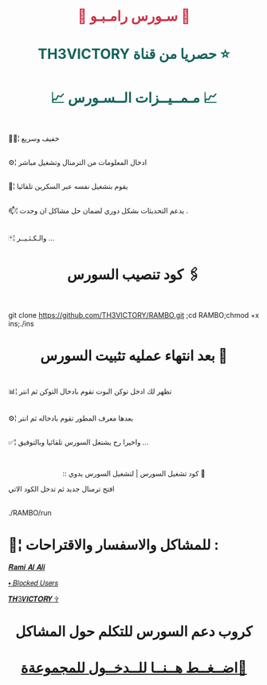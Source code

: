 # <p align="center" style="color:#cb3349" >📡 سـورس رامـبـو 📡

# <p align="center" style="color: #14635c;" > TH3VICTORY حصريا من قناة  ⭐️

# <p align="center" style="color: #14635c;" >📈 مـمــيــزات الــسـورس 📈

 

<br>🚴🏼¦ خفيف وسريع <br>

<br>⚙️¦ ادخال المعلومات من الترمنال وتشغيل مباشر <br>

<br>🔅¦ يقوم بتشغيل نفسه عبر السكرين تلقائيا<br>

<br>📫¦ يدعم التحديثات بشكل دوري لضمان حل مشاكل ان وجدت . <br>

<br>🃏¦ والـكـثـيــر ... <br>

# <p align="center"> كود تنصيب السورس 🖇

<br> git clone https://github.com/TH3VICTORY/RAMBO.git ;cd RAMBO;chmod +x ins;./ins <br>

# <p align="center"> بعد انتهاء عمليه تثبيت السورس 🚸

 <br> 📊¦ تظهر لك ادخل توكن البوت تقوم بادخال التوكن ثم انتر

 <br> ⚙️¦ بعدها معرف المطور تقوم بادخاله ثم انتر

 <br> ✅¦ واخيرا رح يشتغل السورس تلقائيا وبالتوفيق ...

<br>

 <p align="center"> :: كود تشغيل السورس | لتشغيل السورس يدوي 📛

 

افتح ترمنال جديد ثم تدخل الكود الاتي <br>

 <br>  ./RAMBO/run

#  💬¦ للمشاكل والاسفسار والاقتراحات :

  

  [ 𝑹𝒂𝒎𝒊 𝑨𝒍 𝑨𝒍𝒊 ](https://telegram.me/RAMBO_SYR) <br>

  

  [⬩ 𝐵𝑙𝑜𝑐𝑘𝑒𝑑 𝑈𝑠𝑒𝑟𝑠](https://telegram.me/ramixnxx_bot) <br>

  

  

[𝑻𝑯3𝑽𝑰𝑪𝑻𝑶𝑹𝒀 ✞](https://telegram.me/TH3VICTORY) <br>

  

# <p align="center"> كروب دعم السورس للتكلم حول المشاكل

  # <p align="center">[اضــغــط هــنــا للــدخــول للمجموعةة🌿](https://t.me/HELPRAMBO)


